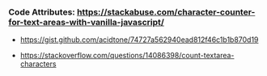
### Code Attributes: https://stackabuse.com/character-counter-for-text-areas-with-vanilla-javascript/

- https://gist.github.com/acidtone/74727a562940ead812f46c1b1b870d19

- https://stackoverflow.com/questions/14086398/count-textarea-characters
